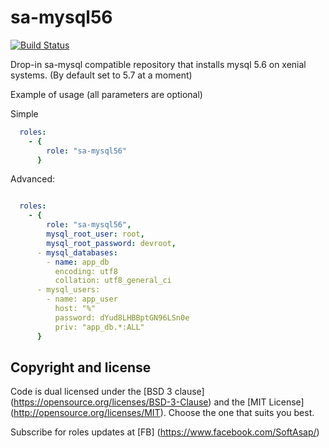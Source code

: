 sa-mysql56
==========

[![Build Status](https://travis-ci.org/softasap/sa-mysql56.svg?branch=master)](https://travis-ci.org/softasap/sa-mysql56)

Drop-in sa-mysql compatible repository that installs mysql 5.6 on xenial systems. (By default set to 5.7 at a moment)

Example of usage (all parameters are optional)

Simple

```YAML
  roles:
    - {
        role: "sa-mysql56"
      }
```

Advanced:


```YAML

  roles:
    - {
        role: "sa-mysql56",
        mysql_root_user: root,
        mysql_root_password: devroot,
      - mysql_databases:
        - name: app_db
          encoding: utf8
          collation: utf8_general_ci
      - mysql_users:
        - name: app_user
          host: "%"
          password: dYud8LHBBptGN96LSn0e
          priv: "app_db.*:ALL"
      }

```


Copyright and license
---------------------

Code is dual licensed under the [BSD 3 clause] (https://opensource.org/licenses/BSD-3-Clause) and the [MIT License] (http://opensource.org/licenses/MIT). Choose the one that suits you best.

Subscribe for roles updates at [FB] (https://www.facebook.com/SoftAsap/)
